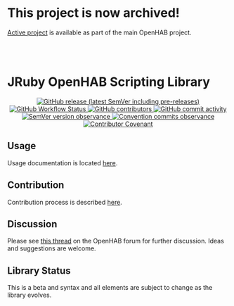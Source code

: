 # This project is now archived!
[Active project](https://github.com/openhab/openhab-jruby) is available as part of the main OpenHAB project. 



<br>
<br>



# JRuby OpenHAB Scripting Library

<p align="center">
  <a href="https://github.com/boc-tothefuture/openhab-jruby/releases">
    <img alt="GitHub release (latest SemVer including pre-releases)" src="https://img.shields.io/github/v/release/boc-tothefuture/openhab-jruby?include_prereleases"/>
  </a>
  <a href="https://github.com/boc-tothefuture/openhab-jruby/actions/workflows/workflow.yml?query=event%3Apush">
    <img alt="GitHub Workflow Status" src="https://img.shields.io/github/workflow/status/boc-tothefuture/openhab-jruby/Openhab-JRuby-Scripting"/>
  </a>
  <a href="https://github.com/boc-tothefuture/openhab-jruby/graphs/contributors">
    <img alt="GitHub contributors" src="https://img.shields.io/github/contributors/boc-tothefuture/openhab-jruby"/>
  </a>
  <a href="https://github.com/boc-tothefuture/openhab-jruby/graphs/commit-activity">
    <img alt="GitHub commit activity" src="https://img.shields.io/github/commit-activity/m/boc-tothefuture/openhab-jruby">
  </a>
  <a href="https://semver.org/">
    <img alt="SemVer version observance" src="https://img.shields.io/badge/semver-2.0.0-blue"/>
  </a>
  <a href="https://conventionalcommits.org/">
      <img alt="Convention commits observance" src="https://img.shields.io/badge/Conventional%20Commits-1.0.0-yellow.svg"/>
  </a>
  <a href="https://www.contributor-covenant.org/">
      <img alt="Contributor Covenant" src="https://img.shields.io/badge/Contributor%20Covenant-2.1-4baaaa.svg"/>
  </a>
 </p>

## Usage

Usage documentation is located [here](https://boc-tothefuture.github.io/openhab-jruby/).

## Contribution

Contribution process is described [here](https://boc-tothefuture.github.io/openhab-jruby/contributing/).

## Discussion

Please see [this thread](https://community.openhab.org/t/jruby-openhab-rules-system/110598) on the OpenHAB forum for further discussion. Ideas and suggestions are welcome.

## Library Status

This is a beta and syntax and all elements are subject to change as the library evolves.
